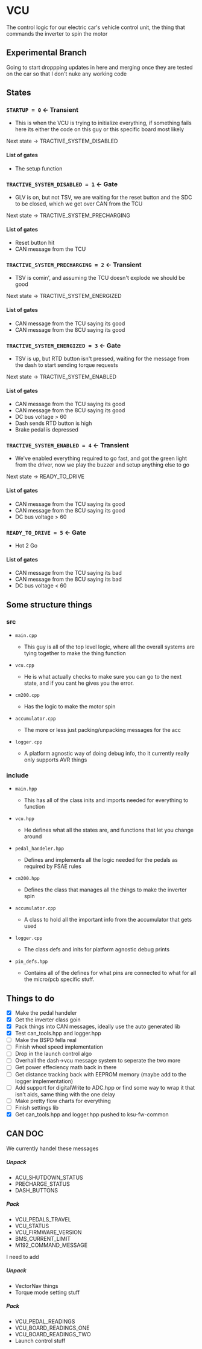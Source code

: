 # VCU
The control logic for our electric car's vehicle control unit, the thing that commands the inverter to spin the motor

## Experimental Branch
Going to start droppping updates in here and merging once they are tested on the car so that I don't nuke any working code

## States
### ``STARTUP = 0`` <- Transient
  - This is when the VCU is trying to initialize everything, if something fails here its either the code on this guy or this specific board most likely

  Next state -> TRACTIVE_SYSTEM_DISABLED
  #### List of gates
  - The setup function

### ``TRACTIVE_SYSTEM_DISABLED = 1`` <- Gate
  - GLV is on, but not TSV, we are waiting for the reset button and the SDC to be closed, which we get over CAN from the TCU

  Next state -> TRACTIVE_SYSTEM_PRECHARGING
  #### List of gates
  - Reset button hit
  - CAN message from the TCU

### ``TRACTIVE_SYSTEM_PRECHARGING = 2`` <- Transient
  - TSV is comin', and assuming the TCU doesn't explode we should be good

  Next state -> TRACTIVE_SYSTEM_ENERGIZED
  #### List of gates
  - CAN message from the TCU saying its good
  - CAN message from the 8CU saying its good

### ``TRACTIVE_SYSTEM_ENERGIZED = 3`` <- Gate
  - TSV is up, but RTD button isn't pressed, waiting for the message from the dash to start sending torque requests

  Next state -> TRACTIVE_SYSTEM_ENABLED
  #### List of gates
  - CAN message from the TCU saying its good
  - CAN message from the 8CU saying its good
  - DC bus voltage > 60
  - Dash sends RTD button is high
  - Brake pedal is depressed

### ``TRACTIVE_SYSTEM_ENABLED = 4`` <- Transient
  - We've enabled everything required to go fast, and got the green light from the driver, now we play the buzzer and setup anything else to go

  Next state -> READY_TO_DRIVE
  #### List of gates
  - CAN message from the TCU saying its good
  - CAN message from the 8CU saying its good
  - DC bus voltage > 60

### ``READY_TO_DRIVE = 5`` <- Gate
  - Hot 2 Go

  #### List of gates
  - CAN message from the TCU saying its bad
  - CAN message from the 8CU saying its bad 
  - DC bus voltage < 60


## Some structure things
### src
- ``main.cpp``
  - This guy is all of the top level logic, where all the overall systems are tying together to make the thing function

- ``vcu.cpp``
  - He is what actually checks to make sure you can go to the next state, and if you cant he gives you the error.

- ``cm200.cpp``
  - Has the logic to make the motor spin

- ``accumulator.cpp``
  - The more or less just packing/unpacking messages for the acc

- ``logger.cpp``
  - A platform agnostic way of doing debug info, tho it currently really only supports AVR things

### include
- ``main.hpp``
  - This has all of the class inits and imports needed for everything to function

- ``vcu.hpp``
  - He defines what all the states are, and functions that let you change around

- ``pedal_handeler.hpp``
  - Defines and implements all the logic needed for the pedals as required by FSAE rules

- ``cm200.hpp``
  - Defines the class that manages all the things to make the inverter spin

- ``accumulator.cpp``
  - A class to hold all the important info from the accumulator that gets used

- ``logger.cpp``
  - The class defs and inits for platform agnostic debug prints

- ``pin_defs.hpp``
  - Contains all of the defines for what pins are connected to what for all the micro/pcb specific stuff.


## Things to do
- [x] Make the pedal handeler
- [x] Get the inverter class goin
- [x] Pack things into CAN messages, ideally use the auto generated lib
- [x] Test can_tools.hpp and logger.hpp
- [ ] Make the BSPD fella real
- [ ] Finish wheel speed implementation
- [ ] Drop in the launch control algo
- [ ] Overhall the dash->vcu message system to seperate the two more
- [ ] Get power effeciency math back in there
- [ ] Get distance tracking back with EEPROM memory (maybe add to the logger implementation)
- [ ] Add support for digitalWrite to ADC.hpp or find some way to wrap it that isn't aids, same thing with the one delay
- [ ] Make pretty flow charts for everything
- [ ] Finish settings lib
- [x] Get can_tools.hpp and logger.hpp pushed to ksu-fw-common

## CAN DOC
We currently handel these messages
##### Unpack
  - ACU_SHUTDOWN_STATUS
  - PRECHARGE_STATUS
  - DASH_BUTTONS
##### Pack
  - VCU_PEDALS_TRAVEL
  - VCU_STATUS
  - VCU_FIRMWARE_VERSION
  - BMS_CURRENT_LIMIT
  - M192_COMMAND_MESSAGE

I need to add
##### Unpack
  - VectorNav things
  - Torque mode setting stuff
##### Pack
  - VCU_PEDAL_READINGS
  - VCU_BOARD_READINGS_ONE
  - VCU_BOARD_READINGS_TWO
  - Launch control stuff
